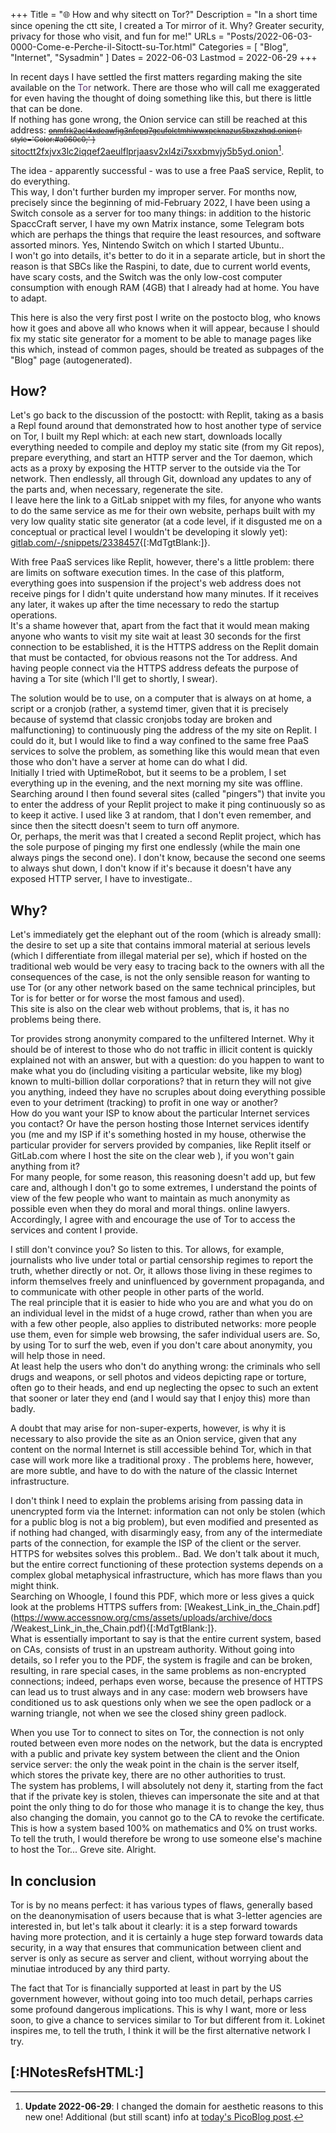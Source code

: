 +++
Title = "🌐️ How and why sitectt on Tor?"
Description = "In a short time since opening the ctt site, I created a Tor mirror of it. Why? Greater security, privacy for those who visit, and fun for me!"
URLs = "Posts/2022-06-03-0000-Come-e-Perche-il-Sitoctt-su-Tor.html"
Categories = [ "Blog", "Internet", "Sysadmin" ]
Dates = 2022-06-03
Lastmod = 2022-06-29
+++

In recent days I have settled the first matters regarding making the site available on the <span style='Color:#59316b;'>Tor</span> network. There are those who will call me exaggerated for even having the thought of doing something like this, but there is little that can be done.  
If nothing has gone wrong, the Onion service can still be reached at this address:
<small>~~[onmfrk2acl4xdeawfjg3nfepq7gcufolctmhiwwxpcknazus5bxzxhqd.onion](http://onmfrk2acl4xdeawfjg3nfepq7gcufolctmhiwwxpcknazus5bxzxhqd.onion){: style='Color:#a060c0;' }~~</small>
[sitoctt2fxjvx3lc2iqqef2aeulflprjaasv2xl4zi7sxxbmvjy5b5yd.onion](http://sitoctt2fxjvx3lc2iqqef2aeulflprjaasv2xl4zi7sxxbmvjy5b5yd.onion)[^ New aesthetic domain].

The idea - apparently successful - was to use a free PaaS service, Replit, to do everything.  
This way, I don't further burden my improper server. For months now, precisely since the beginning of mid-February 2022, I have been using a Switch console as a server for too many things: in addition to the historic SpaccCraft server, I have my own Matrix instance, some Telegram bots which are perhaps the things that require the least resources, and software assorted minors. Yes, Nintendo Switch on which I started Ubuntu..  
I won't go into details, it's better to do it in a separate article, but in short the reason is that SBCs like the Raspini, to date, due to current world events, have scary costs, and the Switch was the only low-cost computer consumption with enough RAM (4GB) that I already had at home. You have to adapt.

This here is also the very first post I write on the postocto blog, who knows how it goes and above all who knows when it will appear, because I should fix my static site generator for a moment to be able to manage pages like this which, instead of common pages, should be treated as subpages of the "Blog" page (autogenerated).

## How?

Let's go back to the discussion of the postoctt: with Replit, taking as a basis a Repl found around that demonstrated how to host another type of service on Tor, I built my Repl which: at each new start, downloads locally everything needed to compile and deploy my static site (from my Git repos), prepare everything, and start an HTTP server and the Tor daemon, which acts as a proxy by exposing the HTTP server to the outside via the Tor network. Then endlessly, all through Git, download any updates to any of the parts and, when necessary, regenerate the site.  
I leave here the link to a GitLab snippet with my files, for anyone who wants to do the same service as me for their own website, perhaps built with my very low quality static site generator (at a code level, if it disgusted me on a conceptual or practical level I wouldn't be developing it slowly yet): [gitlab.com/-/snippets/2338457](https://gitlab.com/-/snippets/2338457){[:MdTgtBlank:]}.

With free PaaS services like Replit, however, there's a little problem: there are limits on software execution times. In the case of this platform, everything goes into suspension if the project's web address does not receive pings for I didn't quite understand how many minutes. If it receives any later, it wakes up after the time necessary to redo the startup operations.  
It's a shame however that, apart from the fact that it would mean making anyone who wants to visit my site wait at least 30 seconds for the first connection to be established, it is the HTTPS address on the Replit domain that must be contacted, for obvious reasons not the Tor address. And having people connect via the HTTPS address defeats the purpose of having a Tor site (which I'll get to shortly, I swear).

The solution would be to use, on a computer that is always on at home, a script or a cronjob (rather, a systemd timer, given that it is precisely because of systemd that classic cronjobs today are broken and malfunctioning) to continuously ping the address of the my site on Replit. I could do it, but I would like to find a way confined to the same free PaaS services to solve the problem, as something like this would mean that even those who don't have a server at home can do what I did.  
Initially I tried with UptimeRobot, but it seems to be a problem, I set everything up in the evening, and the next morning my site was offline.  
Searching around I then found several sites (called "pingers") that invite you to enter the address of your Replit project to make it ping continuously so as to keep it active. I used like 3 at random, that I don't even remember, and since then the sitectt doesn't seem to turn off anymore.  
Or, perhaps, the merit was that I created a second Replit project, which has the sole purpose of pinging my first one endlessly (while the main one always pings the second one). I don't know, because the second one seems to always shut down, I don't know if it's because it doesn't have any exposed HTTP server, I have to investigate..

## Why?

Let's immediately get the elephant out of the room (which is already small): the desire to set up a site that contains immoral material at serious levels (which I differentiate from illegal material per se), which if hosted on the traditional web would be very easy to tracing back to the owners with all the consequences of the case, is not the only sensible reason for wanting to use Tor (or any other network based on the same technical principles, but Tor is for better or for worse the most famous and used).  
This site is also on the clear web without problems, that is, it has no problems being there.

Tor provides strong anonymity compared to the unfiltered Internet. Why it should be of interest to those who do not traffic in illicit content is quickly explained not with an answer, but with a question: do you happen to want to make what you do (including visiting a particular website, like my blog) known to multi-billion dollar corporations? that in return they will not give you anything, indeed they have no scruples about doing everything possible even to your detriment (tracking) to profit in one way or another?  
How do you want your ISP to know about the particular Internet services you contact? Or have the person hosting those Internet services identify you (me and my ISP if it's something hosted in my house, otherwise the particular provider for servers provided by companies, like Replit itself or GitLab.com where I host the site on the clear web ), if you won't gain anything from it?  
For many people, for some reason, this reasoning doesn't add up, but few care and, although I don't go to some extremes, I understand the points of view of the few people who want to maintain as much anonymity as possible even when they do moral and moral things. online lawyers. Accordingly, I agree with and encourage the use of Tor to access the services and content I provide.

I still don't convince you? So listen to this. Tor allows, for example, journalists who live under total or partial censorship regimes to report the truth, whether directly or not. Or, it allows those living in these regimes to inform themselves freely and uninfluenced by government propaganda, and to communicate with other people in other parts of the world.  
The real principle that it is easier to hide who you are and what you do on an individual level in the midst of a huge crowd, rather than when you are with a few other people, also applies to distributed networks: more people use them, even for simple web browsing, the safer individual users are. So, by using Tor to surf the web, even if you don't care about anonymity, you will help those in need.  
At least help the users who don't do anything wrong: the criminals who sell drugs and weapons, or sell photos and videos depicting rape or torture, often go to their heads, and end up neglecting the opsec to such an extent that sooner or later they end (and I would say that I enjoy this) more than badly.

A doubt that may arise for non-super-experts, however, is why it is necessary to also provide the site as an Onion service, given that any content on the normal Internet is still accessible behind Tor, which in that case will work more like a traditional proxy . The problems here, however, are more subtle, and have to do with the nature of the classic Internet infrastructure.

I don't think I need to explain the problems arising from passing data in unencrypted form via the Internet: information can not only be stolen (which for a public blog is not a big problem), but even modified and presented as if nothing had changed, with disarmingly easy, from any of the intermediate parts of the connection, for example the ISP of the client or the server.  
HTTPS for websites solves this problem.. Bad. We don't talk about it much, but the entire correct functioning of these protection systems depends on a complex global metaphysical infrastructure, which has more flaws than you might think.  
Searching on Whoogle, I found this PDF, which more or less gives a quick look at the problems HTTPS suffers from: [Weakest_Link_in_the_Chain.pdf](https://www.accessnow.org/cms/assets/uploads/archive/docs /Weakest_Link_in_the_Chain.pdf){[:MdTgtBlank:]}.  
What is essentially important to say is that the entire current system, based on CAs, consists of trust in an upstream authority. Without going into details, so I refer you to the PDF, the system is fragile and can be broken, resulting, in rare special cases, in the same problems as non-encrypted connections; indeed, perhaps even worse, because the presence of HTTPS can lead us to trust always and in any case: modern web browsers have conditioned us to ask questions only when we see the open padlock or a warning triangle, not when we see the closed shiny green padlock.

When you use Tor to connect to sites on Tor, the connection is not only routed between even more nodes on the network, but the data is encrypted with a public and private key system between the client and the Onion service server: the only the weak point in the chain is the server itself, which stores the private key, there are no other authorities to trust.  
The system has problems, I will absolutely not deny it, starting from the fact that if the private key is stolen, thieves can impersonate the site and at that point the only thing to do for those who manage it is to change the key, thus also changing the domain, you cannot go to the CA to revoke the certificate. This is how a system based 100% on mathematics and 0% on trust works.  
To tell the truth, I would therefore be wrong to use someone else's machine to host the Tor... Greve site. Alright.

## In conclusion

Tor is by no means perfect: it has various types of flaws, generally based on the deanonymisation of users because that is what 3-letter agencies are interested in, but let's talk about it clearly: it is a step forward towards having more protection, and it is certainly a huge step forward towards data security, in a way that ensures that communication between client and server is only as secure as server and client, without worrying about the minutiae introduced by any third party.

The fact that Tor is financially supported at least in part by the US government however, without going into too much detail, perhaps carries some profound dangerous implications. This is why I want, more or less soon, to give a chance to services similar to Tor but different from it. Lokinet inspires me, to tell the truth, I think it will be the first alternative network I try.

## [:HNotesRefsHTML:]

[^New aesthetic domain]: **Update 2022-06-29**: I changed the domain for aesthetic reasons to this new one! Additional (but still scant) info at [today's PicoBlog post](../PicoBlog.html#-2022-06-29-Minare-domini-Tor).